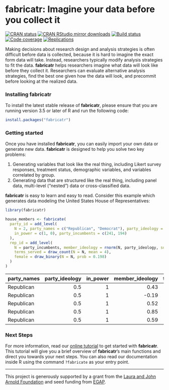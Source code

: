 fabricatr: Imagine your data before you collect it
================

<!-- README.md is generated from README.Rmd. Please edit that file -->

[![CRAN
status](https://www.r-pkg.org/badges/version/fabricatr)](https://cran.r-project.org/package=fabricatr)
[![CRAN RStudio mirror
downloads](https://cranlogs.r-pkg.org/badges/grand-total/fabricatr?color=green)](https://r-pkg.org/pkg/fabricatr)
[![Build
status](https://github.com/DeclareDesign/fabricatr/workflows/R-CMD-check/badge.svg)](https://github.com/DeclareDesign/fabricatr/actions)
[![Code
coverage](https://codecov.io/gh/DeclareDesign/fabricatr/branch/master/graph/badge.svg?token=x9MpkuKobc)](https://codecov.io/gh/DeclareDesign/fabricatr)
[![Replications](https://softwarecite.com/badge/fabricatr)](https://softwarecite.com/package/fabricatr)

Making decisions about research design and analysis strategies is often
difficult before data is collected, because it is hard to imagine the
exact form data will take. Instead, researchers typically modify
analysis strategies to fit the data. **fabricatr** helps researchers
imagine what data will look like before they collect it. Researchers can
evaluate alternative analysis strategies, find the best one given how
the data will look, and precommit before looking at the realized data.

### Installing fabricatr

To install the latest stable release of **fabricatr**, please ensure
that you are running version 3.5 or later of R and run the following
code:

``` r
install.packages("fabricatr")
```

### Getting started

Once you have installed **fabricatr**, you can easily import your own
data or generate new data. **fabricatr** is designed to help you solve
two key problems:

1.  Generating variables that look like the real thing, including Likert
    survey responses, treatment status, demographic variables, and
    variables correlated by group.
2.  Generating data that are structured like the real thing, including
    panel data, multi-level (“nested”) data or cross-classified data.

**fabricatr** is easy to learn and easy to read. Consider this example
which generates data modeling the United States House of
Representatives:

``` r
library(fabricatr)

house_members <- fabricate(
  party_id = add_level(
    N = 2, party_names = c("Republican", "Democrat"), party_ideology = c(0.5, -0.5),
    in_power = c(1, 0), party_incumbents = c(241, 194)
  ),
  rep_id = add_level(
    N = party_incumbents, member_ideology = rnorm(N, party_ideology, sd = 0.5),
    terms_served = draw_count(N = N, mean = 4),
    female = draw_binary(N = N, prob = 0.198)
  )
)
```

| party_names | party_ideology | in_power | member_ideology | terms_served | female |
|:------------|---------------:|---------:|----------------:|-------------:|-------:|
| Republican  |            0.5 |        1 |            0.43 |            3 |      0 |
| Republican  |            0.5 |        1 |           -0.19 |            1 |      0 |
| Republican  |            0.5 |        1 |            0.52 |            4 |      0 |
| Republican  |            0.5 |        1 |            0.85 |            2 |      0 |
| Republican  |            0.5 |        1 |            0.59 |            5 |      0 |

### Next Steps

For more information, read our [online
tutorial](/r/fabricatr/articles/getting_started.html) to get started
with **fabricatr**. This tutorial will give you a brief overview of
**fabricatr**’s main functions and direct you towards your next steps.
You can also read our documentation inside R using the command
`?fabricate` as your entry point.

------------------------------------------------------------------------

This project is generously supported by a grant from the [Laura and John
Arnold Foundation](http://www.arnoldfoundation.org) and seed funding
from [EGAP](http://egap.org).

